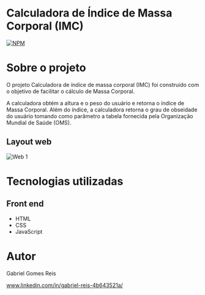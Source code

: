 # Calculadora de Índice de Massa Corporal (IMC)
[![NPM](https://img.shields.io/npm/l/react)](https://github.com/Gab-engsoftware/calculadora-imc/blob/main/LICENSE) 

# Sobre o projeto

O projeto Calculadora de índice de massa corporal (IMC) foi construído com o objetivo de facilitar o cálculo de Massa Corporal.

A calculadora obtém a altura e o peso do usuário e retorna o índice de Massa Corporal. Além do índice, a calculadora retorna o grau de obseidade do usuário tomando como parâmetro a tabela fornecida pela Organização Mundial de Saúde (OMS). 

## Layout web
![Web 1](https://user-images.githubusercontent.com/89217325/184561134-9a559e83-4150-48fe-931d-69514bc5687d.jpeg)

# Tecnologias utilizadas
## Front end
- HTML 
- CSS
- JavaScript

# Autor

Gabriel Gomes Reis

www.linkedin.com/in/gabriel-reis-4b643521a/
